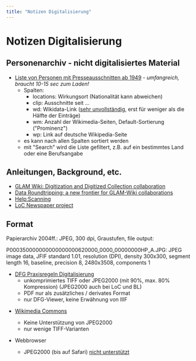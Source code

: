 ```yaml
---
title: "Notizen Digitalisierung"
---
```


# Notizen Digitalisierung

## Personenarchiv - nicht digitalisiertes Material

* [Liste von Personen mit Presseausschnitten ab 1949](https://pm20.zbw.eu/report/pm20_result.de.html?jsonFile=pe/persons_undigitized.json&main_title=Nicht+digitalisierte+Personenmappen) - _umfangreich, braucht 10-15 sec zum Laden!_
    - Spalten:
        - locations: Wirkungsort (Nationalität kann abweichen)
        - clip: Ausschnitte seit ...
        - wd: Wikidata-Link ([sehr unvollständig](https://tools.wmflabs.org/mix-n-match/?#/catalog/581), erst für weniger als die Hälfte der Einträge)
        - wm: Anzahl der Wikimedia-Seiten, Default-Sortierung ("Prominenz")
        - wp: Link auf deutsche Wikipedia-Seite
    - es kann nach allen Spalten sortiert werden
    - mit "Search" wird die Liste gefiltert, z.B. auf ein bestimmtes Land oder eine Berufsangabe

## Anleitungen, Background, etc.

* [GLAM Wiki: Digitization and Digitized Collection collaboration](https://outreach.wikimedia.org/wiki/GLAM/Digital_collections)
* [Data Roundtripping: a new frontier for GLAM-Wiki collaborations](https://space.wmflabs.org/2019/12/13/data-roundtripping-a-new-frontier-for-glam-wiki-collaborations/)
* [Help:Scanning](https://commons.wikimedia.org/wiki/Help:Scanning)
* [LoC Newspaper project](https://www.loc.gov/ndnp/guidelines/NDNP_202022TechNotes.pdf)


## Format

Papierarchiv 2004ff.: JPEG, 300 dpi, Graustufen, file output:

P000350000000000000000620000_0000_00000000HP_A.JPG: JPEG image data, JFIF standard 1.01, resolution (DPI), density 300x300, segment length 16, baseline, precision 8, 2480x3508, components 1

- [DFG Praxisregeln Digitalisierung](https://www.dfg.de/formulare/12_151/12_151_de.pdf)
    - unkomprimiertes TIFF oder JPEG2000 (mit 90%, max. 80% Kompression) (JPEG2000 auch bei LoC und BL)
    - PDF nur als zusätzliches / derivates Format
    - nur DFG-Viewer, keine Erwähnung von IIIF

* [Wikimedia Commons](https://commons.wikimedia.org/wiki/Commons:File_types)

    * Keine Unterstützung von JPEG2000
    * nur wenige TIFF-Varianten

* Webbrowser

    * JPEG2000 (bis auf Safari) [nicht unterstützt](https://caniuse.com/#feat=jpeg2000)

 
